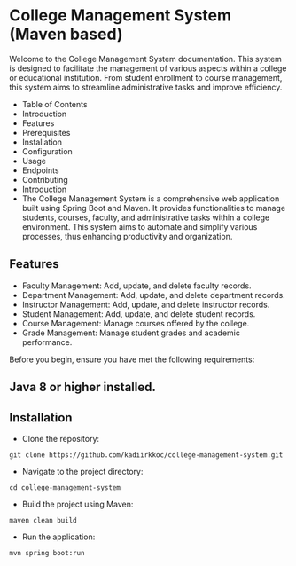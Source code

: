 # College Management System (Maven based)
Welcome to the College Management System documentation. This system is designed to facilitate the management of various aspects within a college or educational institution. From student enrollment to course management, this system aims to streamline administrative tasks and improve efficiency.

- Table of Contents
- Introduction
- Features
- Prerequisites
- Installation
- Configuration
- Usage
- Endpoints
- Contributing
- Introduction
- The College Management System is a comprehensive web application built using Spring Boot and Maven. It provides functionalities to manage students, courses, faculty, and administrative tasks within a college environment. This system aims to automate and simplify various processes, thus enhancing productivity and organization.

## Features
- Faculty Management: Add, update, and delete faculty records.
- Department Management: Add, update, and delete department records.
- Instructor Management: Add, update, and delete instructor records.
- Student Management: Add, update, and delete student records.
- Course Management: Manage courses offered by the college.
- Grade Management: Manage student grades and academic performance.

Before you begin, ensure you have met the following requirements:

## Java 8 or higher installed.

## Installation
- Clone the repository:
```
git clone https://github.com/kadiirkkoc/college-management-system.git
```
- Navigate to the project directory:
```
cd college-management-system
```
- Build the project using Maven:
```
maven clean build
```
- Run the application:
```
mvn spring boot:run
```


